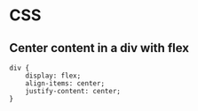 # CSS

## Center content in a div with flex

```text
div {
    display: flex;
    align-items: center;
    justify-content: center;
}

```





